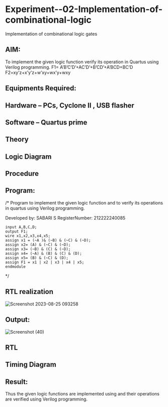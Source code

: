 # Experiment--02-Implementation-of-combinational-logic
Implementation of combinational logic gates
 
## AIM:
To implement the given logic function verify its operation in Quartus using Verilog programming.
 F1= A’B’C’D’+AC’D’+B’CD’+A’BCD+BC’D
F2=xy’z+x’y’z+w’xy+wx’y+wxy
 
 
 
## Equipments Required:
## Hardware – PCs, Cyclone II , USB flasher
## Software – Quartus prime


## Theory
 

## Logic Diagram
## Procedure
## Program:
/*
Program to implement the given logic function and to verify its operations in quartus using Verilog programming.

Developed by: SABARI S
RegisterNumber: 212222240085 




```module exp2(A,B,C,D,F1);
input A,B,C,D;
output F1;
wire x1,x2,x3,x4,x5;
assign x1 = (~A )& (~B) & (~C) & (~D);
assign x2= (A) & (~C) & (~D);
assign x3= (~B) & (C) & (~D);
assign x4= (~A) & (B) & (C) & (D);
assign x5= (B) & (~C) & (D);
assign F1 = x1 | x2 | x3 | x4 | x5;
endmodule
```


*/
## RTL realization
![Screenshot 2023-08-25 093258](https://github.com/SABARI005/Experiment--02-Implementation-of-combinational-logic-/assets/118660461/7f1ec5c7-b2a1-45a9-869d-da5753f8c6cd)

## Output:
![Screenshot (40)](https://github.com/SABARI005/Experiment--02-Implementation-of-combinational-logic-/assets/118660461/0e0a539d-c7ca-47cb-ab74-18f517a3b8c8)


## RTL
## Timing Diagram
## Result:
Thus the given logic functions are implemented using  and their operations are verified using Verilog programming.
